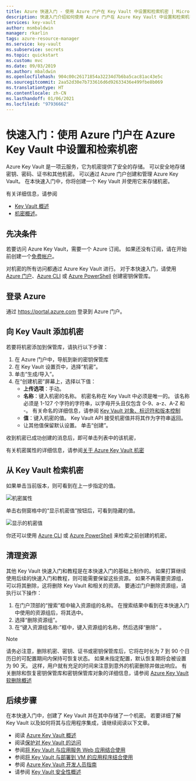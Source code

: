 ```yaml
---
title: Azure 快速入门 - 使用 Azure 门户在 Key Vault 中设置和检索机密 | Microsoft Docs
description: 快速入门介绍如何使用 Azure 门户在 Azure Key Vault 中设置和检索机密
services: key-vault
author: msmbaldwin
manager: rkarlin
tags: azure-resource-manager
ms.service: key-vault
ms.subservice: secrets
ms.topic: quickstart
ms.custom: mvc
ms.date: 09/03/2019
ms.author: mbaldwin
ms.openlocfilehash: 904c00c26171854a32234d7b6ba5cac81ac43e5c
ms.sourcegitcommit: 2aa52d30e7b733616d6d92633436e499fbe8b069
ms.translationtype: HT
ms.contentlocale: zh-CN
ms.lasthandoff: 01/06/2021
ms.locfileid: "97936662"
---
```

# <a name="quickstart-set-and-retrieve-a-secret-from-azure-key-vault-using-the-azure-portal"></a>快速入门：使用 Azure 门户在 Azure Key Vault 中设置和检索机密

Azure Key Vault 是一项云服务，它为机密提供了安全的存储。 可以安全地存储密钥、密码、证书和其他机密。 可以通过 Azure 门户创建和管理 Azure Key Vault。 在本快速入门中，你将创建一个 Key Vault 并使用它来存储机密。 

有关详细信息，请参阅 
- [Key Vault 概述](../general/overview.md)
- [机密概述](about-secrets.md)。

## <a name="prerequisites"></a>先决条件

若要访问 Azure Key Vault，需要一个 Azure 订阅。 如果还没有订阅，请在开始前创建一个[免费帐户](https://azure.microsoft.com/free/?WT.mc_id=A261C142F)。

对机密的所有访问都通过 Azure Key Vault 进行。 对于本快速入门，请使用 [Azure 门户](../general/quick-create-portal.md)、[Azure CLI](../general/quick-create-cli.md) 或 [Azure PowerShell](../general/quick-create-powershell.md) 创建密钥保管库。

## <a name="sign-in-to-azure"></a>登录 Azure

通过 https://portal.azure.com 登录到 Azure 门户。

## <a name="add-a-secret-to-key-vault"></a>向 Key Vault 添加机密

若要将机密添加到保管库，请执行以下步骤：

1. 在 Azure 门户中，导航到新的密钥保管库
1. 在 Key Vault 设置页中，选择“机密”。
1. 单击“生成/导入”。
1. 在“创建机密”屏幕上，选择以下值：
    - **上传选项**：手动。
    - **名称**：键入机密的名称。 机密名称在 Key Vault 中必须是唯一的。 该名称必须是 1-127 个字符的字符串，以字母开头且仅包含 0-9、a-z、A-Z 和 -。 有关命名的详细信息，请参阅 [Key Vault 对象、标识符和版本控制](../general/about-keys-secrets-certificates.md#objects-identifiers-and-versioning)
    - **值**：键入机密的值。 Key Vault API 接受机密值并将其作为字符串返回。 
    - 让其他值保留默认设置。 单击“创建”。

收到机密已成功创建的消息后，即可单击列表中的该机密， 

有关机密属性的详细信息，请参阅[关于 Azure Key Vault 机密](./about-secrets.md)

## <a name="retrieve-a-secret-from-key-vault"></a>从 Key Vault 检索机密

如果单击当前版本，则可看到在上一步指定的值。

![机密属性](../media/quick-create-portal/current-version-hidden.png)

单击右侧窗格中的“显示机密值”按钮后，可看到隐藏的值。 

![显示的机密值](../media/quick-create-portal/current-version-shown.png)

你还可以使用 [Azure CLI]() 或 [Azure PowerShell]() 来检索之前创建的机密。

## <a name="clean-up-resources"></a>清理资源

其他 Key Vault 快速入门和教程是在本快速入门的基础上制作的。 如果打算继续使用后续的快速入门和教程，则可能需要保留这些资源。
如果不再需要资源组，可以将其删除，这将删除 Key Vault 和相关的资源。 要通过门户删除资源组，请执行以下操作：

1. 在门户顶部的“搜索”框中输入资源组的名称。 在搜索结果中看到在本快速入门中使用的资源组后，将其选中。
2. 选择“删除资源组”。
3. 在“键入资源组名称:”框中，键入资源组的名称，然后选择“删除” 。

> [!NOTE]
> 请务必注意，删除机密、密钥、证书或密钥保管库后，它将在时长为 7 到 90 个日历日的可配置期间内保持可恢复状态。 如果未指定配置，默认恢复期将会被设置为 90 天。 这样，用户就有充足的时间来注意到意外的机密删除并做出响应。 有关删除和恢复密钥保管库和密钥保管库对象的详细信息，请参阅 [Azure Key Vault 软删除概述](../general/soft-delete-overview.md)

## <a name="next-steps"></a>后续步骤

在本快速入门中，创建了 Key Vault 并在其中存储了一个机密。 若要详细了解 Key Vault 以及如何将其与应用程序集成，请继续阅读以下文章。

- 阅读 [Azure Key Vault 概述](../general/overview.md)
- 阅读[保护对 Key Vault 的访问](../general/secure-your-key-vault.md)
- 参阅[将 Key Vault 与应用服务 Web 应用结合使用](../general/tutorial-net-create-vault-azure-web-app.md)
- 参阅[将 Key Vault 与部署到 VM 的应用程序结合使用](../general/tutorial-net-virtual-machine.md)
- 参阅 [Azure Key Vault 开发人员指南](../general/developers-guide.md)
- 请参阅 [Key Vault 安全性概述](../general/security-overview.md)